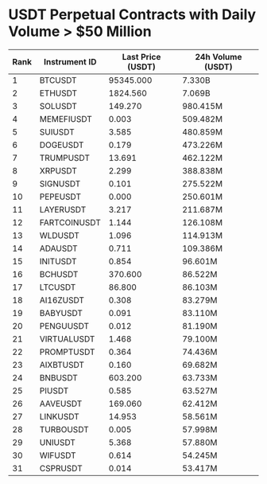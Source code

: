 # USDT Perpetual Contracts with Daily Volume > $50 Million

| Rank | Instrument ID | Last Price (USDT) | 24h Volume (USDT) |
|------|---------------|-------------------|-------------------|
| 1 | BTCUSDT | 95345.000 | 7.330B |
| 2 | ETHUSDT | 1824.560 | 7.069B |
| 3 | SOLUSDT | 149.270 | 980.415M |
| 4 | MEMEFIUSDT | 0.003 | 509.482M |
| 5 | SUIUSDT | 3.585 | 480.859M |
| 6 | DOGEUSDT | 0.179 | 473.226M |
| 7 | TRUMPUSDT | 13.691 | 462.122M |
| 8 | XRPUSDT | 2.299 | 388.838M |
| 9 | SIGNUSDT | 0.101 | 275.522M |
| 10 | PEPEUSDT | 0.000 | 250.601M |
| 11 | LAYERUSDT | 3.217 | 211.687M |
| 12 | FARTCOINUSDT | 1.144 | 126.108M |
| 13 | WLDUSDT | 1.096 | 114.913M |
| 14 | ADAUSDT | 0.711 | 109.386M |
| 15 | INITUSDT | 0.854 | 96.601M |
| 16 | BCHUSDT | 370.600 | 86.522M |
| 17 | LTCUSDT | 86.800 | 86.103M |
| 18 | AI16ZUSDT | 0.308 | 83.279M |
| 19 | BABYUSDT | 0.091 | 83.110M |
| 20 | PENGUUSDT | 0.012 | 81.190M |
| 21 | VIRTUALUSDT | 1.468 | 79.100M |
| 22 | PROMPTUSDT | 0.364 | 74.436M |
| 23 | AIXBTUSDT | 0.160 | 69.682M |
| 24 | BNBUSDT | 603.200 | 63.733M |
| 25 | PIUSDT | 0.585 | 63.527M |
| 26 | AAVEUSDT | 169.060 | 62.412M |
| 27 | LINKUSDT | 14.953 | 58.561M |
| 28 | TURBOUSDT | 0.005 | 57.998M |
| 29 | UNIUSDT | 5.368 | 57.880M |
| 30 | WIFUSDT | 0.614 | 54.245M |
| 31 | CSPRUSDT | 0.014 | 53.417M |
